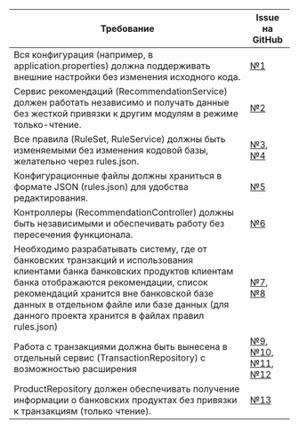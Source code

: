 | Требование                          | Issue на GitHub |
|-------------------------------------|------------------|
| Вся конфигурация (например, в application.properties) должна поддерживать внешние настройки без изменения исходного кода. | [№1](https://github.com/idol696/starbank/issues/5) |
| Сервис рекомендаций (RecommendationService) должен работать независимо и получать данные без жесткой привязки к другим модулям в режиме только-чтение. | [№2](https://github.com/idol696/starbank/issues/25) |
| Все правила (RuleSet, RuleService) должны быть изменяемыми без изменения кодовой базы, желательно через rules.json. | [№3](https://github.com/idol696/starbank/issues/24), [№4](https://github.com/idol696/starbank/issues/26) |
| Конфигурационные файлы должны храниться в формате JSON (rules.json) для удобства редактирования. | [№5](https://github.com/idol696/starbank/issues/15) |
| Контроллеры (RecommendationController) должны быть независимыми и обеспечивать работу без пересечения функционала. | [№6](https://github.com/idol696/starbank/issues/22) |
| Необходимо разрабатывать систему, где от банковских транзакций и использования клиентами банка банковских продуктов клиентам банка отображаются рекомендации, список рекомендаций хранится вне банковской базе данных в отдельном файле или базе данных (для данного проекта хранится в файлах правил rules.json) | [№7](https://github.com/idol696/starbank/issues/28), [№8](https://github.com/idol696/starbank/issues/25) | 
| Работа с транзакциями должна быть вынесена в отдельный сервис (TransactionRepository) с возможностью расширения | [№9](https://github.com/idol696/starbank/issues/30), [№10](https://github.com/idol696/starbank/issues/20), [№11](https://github.com/idol696/starbank/issues/23 ), [№12](https://github.com/idol696/starbank/issues/29) | 
| ProductRepository должен обеспечивать получение информации о банковских продуктах без привязки к транзакциям (только чтение). | [№13](https://github.com/idol696/starbank/issues/31) |